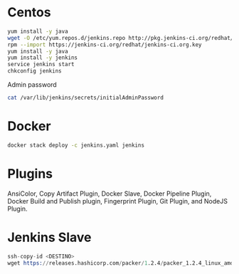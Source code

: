 
# Centos

```sh
yum install -y java
wget -O /etc/yum.repos.d/jenkins.repo http://pkg.jenkins-ci.org/redhat/jenkins.repo
rpm --import https://jenkins-ci.org/redhat/jenkins-ci.org.key
yum install -y java
yum install -y jenkins
service jenkins start
chkconfig jenkins
```

Admin password

```sh
cat /var/lib/jenkins/secrets/initialAdminPassword
```

# Docker

```sh
docker stack deploy -c jenkins.yaml jenkins
```


# Plugins

AnsiColor, Copy Artifact Plugin, Docker Slave, Docker Pipeline Plugin, Docker Build and Publish plugin, Fingerprint Plugin, Git Plugin, and NodeJS Plugin.

# Jenkins Slave

```s
ssh-copy-id <DESTINO>
wget https://releases.hashicorp.com/packer/1.2.4/packer_1.2.4_linux_amd64.zip
```